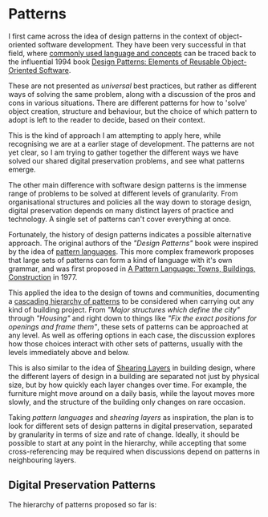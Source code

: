 # Patterns

I first came across the idea of design patterns in the context of object-oriented software development. They have been very successful in that field, where [commonly used language and concepts](https://en.wikipedia.org/wiki/Software_design_pattern) can be traced back to the influential 1994 book [Design Patterns: Elements of Reusable Object-Oriented Software](https://en.wikipedia.org/wiki/Design_Patterns).

These are not presented as _universal_ best practices, but rather as different ways of solving the same problem, along with a discussion of the pros and cons in various situations.  There are different patterns for how to 'solve' object creation, structure and behaviour, but the choice of which pattern to adopt is left to the reader to decide, based on their context.

This is the kind of approach I am attempting to apply here, while recognising we are at a earlier stage of development. The patterns are not yet clear, so I am trying to gather together the different ways we have solved our shared digital preservation problems, and see what patterns emerge.

The other main difference with software design patterns is the immense range of problems to be solved at different levels of granularity. From organisational structures and policies all the way down to storage design, digital preservation depends on many distinct layers of practice and technology. A single set of patterns can't cover everything at once.

Fortunately, the history of design patterns indicates a possible alternative approach. The original authors of the  _"Design Patterns"_ book were inspired by the idea of [pattern languages](https://en.wikipedia.org/wiki/Pattern_language).  This more complex framework proposes that large sets of patterns can form a kind of language with it's own grammar, and was first proposed in [A Pattern Language: Towns, Buildings, Construction](https://en.wikipedia.org/wiki/A_Pattern_Language) in 1977.

This applied the idea to the design of towns and communities, documenting a [cascading hierarchy of patterns](https://web.archive.org/web/20220319012035/http://www.patternlanguage.com/labyrinth/apl-tour2.html) to be considered when carrying out any kind of building project.  From _"Major structures which define the city"_ through _"Housing"_ and right down to things like _"Fix the exact positions for openings and frame them"_, these sets of patterns can be approached at any level.  As well as offering options in each case, the discussion explores how those choices interact with other sets of patterns, usually with the levels immediately above and below.

This is also similar to the idea of [Shearing Layers](https://en.wikipedia.org/wiki/Shearing_layers) in building design, where the different layers of design in a building are separated not just by physical size, but by how quickly each layer changes over time.  For example, the furniture might move around on a daily basis, while the layout moves more slowly, and the structure of the building only changes on rare occasion.

Taking _pattern languages_ and _shearing layers_ as inspiration, the plan is to look for different sets of design patterns in digital preservation, separated by granularity in terms of size and rate of change. Ideally, it should be possible to start at any point in the hierarchy, while accepting that some cross-referencing may be required when discussions depend on patterns in neighbouring layers.


## Digital Preservation Patterns

The hierarchy of patterns proposed so far is:

```{tableofcontents}
```
